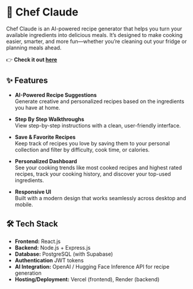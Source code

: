 # 🍳 Chef Claude

Chef Claude is an AI-powered recipe generator that helps you turn your available ingredients into delicious meals. It’s designed to make cooking easier, smarter, and more fun—whether you’re cleaning out your fridge or planning meals ahead.

👉 **Check it out [here](https://chefclaudeai.vercel.app)**

## ✨ Features

- **AI-Powered Recipe Suggestions**  
  Generate creative and personalized recipes based on the ingredients you have at home.

- **Step By Step Walkthroughs**  
  View step-by-step instructions with a clean, user-friendly interface.

- **Save & Favorite Recipes**  
  Keep track of recipes you love by saving them to your personal collection and filter by difficulty, cook time, or calories.

- **Personalized Dashboard**  
  See your cooking trends like most cooked recipes and highest rated recipes, track your cooking history, and discover your top-used ingredients.

- **Responsive UI**  
  Built with a modern design that works seamlessly across desktop and mobile.

## 🛠 Tech Stack

- **Frontend:** React.js
- **Backend:** Node.js + Express.js
- **Database:** PostgreSQL (with Supabase)
- **Authentication** JWT tokens
- **AI Integration:** OpenAI / Hugging Face Inference API for recipe generation
- **Hosting/Deployment:** Vercel (frontend), Render (backend)
